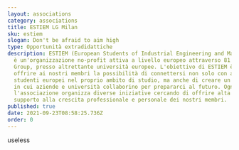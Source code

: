 ```yaml
---
layout: associations
category: associations
title: ESTIEM LG Milan
sku: estiem
slogan: Don't be afraid to aim high
type: Opportunità extradidattiche
description: ESTIEM (European Students of Industrial Engineering and Management)
  è un'organizzazione no-profit attiva a livello europeo attraverso 81 Local
  Group, presso altrettante università europee. L'obiettivo di ESTIEM è di
  offrire ai nostri membri la possibilità di connettersi non solo con altri
  studenti europei nel proprio ambito di studio, ma anche di creare un network
  in cui aziende e università collaborino per prepararci al futuro. Ogni anno
  l'associazione organizza diverse iniziative cercando di offrire alta qualità e
  supporto alla crescita professionale e personale dei nostri membri.
published: true
date: 2021-09-23T08:58:25.736Z
order: 0
---
```

useless